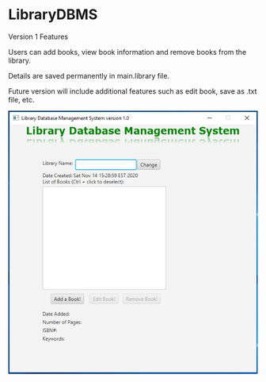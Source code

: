 # LibraryDBMS
Version 1 Features

Users can add books, view book information and remove books from the library.

Details are saved permanently in main.library file.

Future version will include additional features such as edit book, save as .txt file, etc.

<img src="https://github.com/Vision-Paudel/LibraryDBMS/blob/main/LibraryDBMS_ver1.png" alt="Image could not be displayed">
